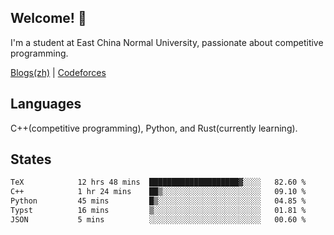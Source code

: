 ## Welcome! 👋

I'm a student at East China Normal University, passionate about competitive programming.

[Blogs(zh)](https://blog.hikariyo.net) | [Codeforces](https://codeforces.com/profile/hikariyo)

## Languages

C++(competitive programming), Python, and Rust(currently learning).

## States

<!--START_SECTION:waka-->

```txt
TeX            12 hrs 48 mins  ████████████████████▓░░░░   82.60 %
C++            1 hr 24 mins    ██▒░░░░░░░░░░░░░░░░░░░░░░   09.10 %
Python         45 mins         █▒░░░░░░░░░░░░░░░░░░░░░░░   04.85 %
Typst          16 mins         ▒░░░░░░░░░░░░░░░░░░░░░░░░   01.81 %
JSON           5 mins          ░░░░░░░░░░░░░░░░░░░░░░░░░   00.60 %
```

<!--END_SECTION:waka-->

